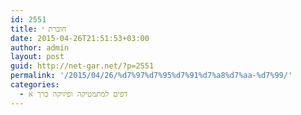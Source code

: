 ```yaml
---
id: 2551
title: חוברת י
date: 2015-04-26T21:51:53+03:00
author: admin
layout: post
guid: http://net-gar.net/?p=2551
permalink: '/2015/04/26/%d7%97%d7%95%d7%91%d7%a8%d7%aa-%d7%99/'
categories:
  - דפים למתמטיקה ופיזיקה כרך א
---
```


